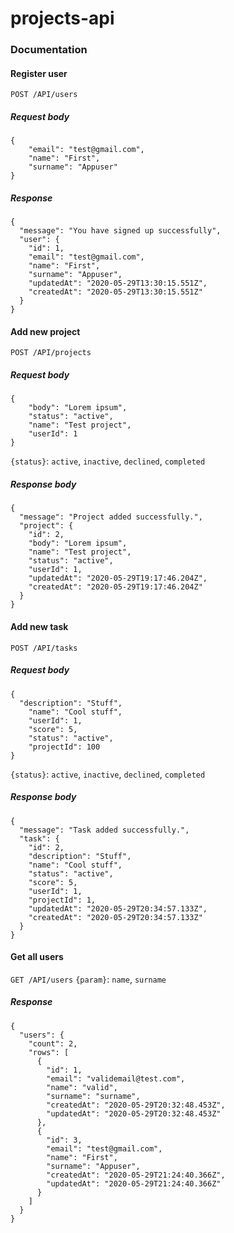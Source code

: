 # projects-api

### Documentation

#### Register user

`POST /API/users`

##### Request body

```
{
	"email": "test@gmail.com",
	"name": "First",
	"surname": "Appuser"
}
```

##### Response

```
{
  "message": "You have signed up successfully",
  "user": {
    "id": 1,
    "email": "test@gmail.com",
    "name": "First",
    "surname": "Appuser",
    "updatedAt": "2020-05-29T13:30:15.551Z",
    "createdAt": "2020-05-29T13:30:15.551Z"
  }
}
```

#### Add new project

`POST /API/projects`

##### Request body

```
{
	"body": "Lorem ipsum",
	"status": "active",
	"name": "Test project",
	"userId": 1
}
```

`{status}`: `active`, `inactive`, `declined`, `completed`

##### Response body

```
{
  "message": "Project added successfully.",
  "project": {
    "id": 2,
    "body": "Lorem ipsum",
    "name": "Test project",
    "status": "active",
    "userId": 1,
    "updatedAt": "2020-05-29T19:17:46.204Z",
    "createdAt": "2020-05-29T19:17:46.204Z"
  }
}
```

#### Add new task

`POST /API/tasks`

##### Request body

```
{
  "description": "Stuff",
	"name": "Cool stuff",
	"userId": 1,
	"score": 5,
	"status": "active",
	"projectId": 100
}
```

`{status}`: `active`, `inactive`, `declined`, `completed`

##### Response body

```
{
  "message": "Task added successfully.",
  "task": {
    "id": 2,
    "description": "Stuff",
    "name": "Cool stuff",
    "status": "active",
    "score": 5,
    "userId": 1,
    "projectId": 1,
    "updatedAt": "2020-05-29T20:34:57.133Z",
    "createdAt": "2020-05-29T20:34:57.133Z"
  }
}
```

#### Get all users

`GET /API/users`
`{param}`: `name`, `surname`

##### Response

```
{
  "users": {
    "count": 2,
    "rows": [
      {
        "id": 1,
        "email": "validemail@test.com",
        "name": "valid",
        "surname": "surname",
        "createdAt": "2020-05-29T20:32:48.453Z",
        "updatedAt": "2020-05-29T20:32:48.453Z"
      },
      {
        "id": 3,
        "email": "test@gmail.com",
        "name": "First",
        "surname": "Appuser",
        "createdAt": "2020-05-29T21:24:40.366Z",
        "updatedAt": "2020-05-29T21:24:40.366Z"
      }
    ]
  }
}
```
